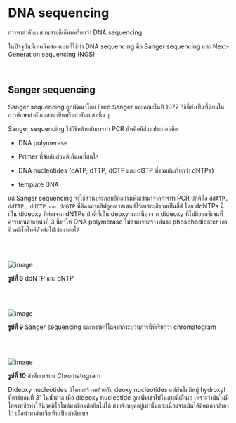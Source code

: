 # DNA sequencing

การหาลำดับเบสบนสายดีเอ็นเอเรียกว่า DNA sequencing

ในปัจจุบันมีเทคนิคสองแบบที่ใช้ทำ DNA sequencing คือ Sanger sequencing และ Next-Generation sequencing (NGS)

</br>

## Sanger sequencing

Sanger sequencing ถูกพัฒนาโดย Fred Sanger และคณะในปี 1977 วิธีนี้ยังเป็นที่นิยมในการศึกษาลำดับเบสของยีนหรือลำดับเบสหนึ่ง ๆ 

Sanger sequencing ใช้วิธีคล้ายกับการทำ PCR นั่นคือมีส่วนประกอบคือ 

+ DNA polymerase 

+ Primer ที่จับกับส่วนดีเอ็นเอที่สนใจ

+ DNA nucleotides (dATP, dTTP, dCTP และ dGTP ที่รวมกันเรียกว่า dNTPs)

+ template DNA

แต่ Sanger sequencing จะใช้ส่วนประกอบอีกอย่างเพิ่มเข้ามาจากการทำ PCR ปกติคือ `ddATP, ddTTP, ddCTP และ ddGTP` ที่ติดฉลากสีฟลูออเรสเซนส์ไว้เบสละสีรวมเป็นสี่สี โดย ddNTPs นี้เป็น dideoxy ที่ต่างจาก dNTPs ปกติที่เป็น deoxy และเนื่องจาก dideoxy ที่ไม่มีออกซิเจนที่คาร์บอนตำแหน่งที่ 3 นี้ทำให้ DNA polymerase ไม่สามารถสร้างพันธะ phosphodiester เอานิวคลีโอไทด์ตัวต่อไปเข้ามาต่อได้

</br>
</br>

![image](https://github.com/mdetcharoen/etc/assets/70691598/f5e4ad51-d304-4ccf-8063-1be21284c6cd)

**รูปที่ 8** ddNTP และ dNTP

</br>
</br>

![image](https://github.com/mdetcharoen/etc/assets/70691598/7e23afc4-423a-4032-aaad-7323a2290c82)

**รูปที่ 9** Sanger sequencing และกราฟที่ได้จากกระบวนการนี้ที่เรียกว่า chromatogram

</br>
</br>

![image](https://github.com/mdetcharoen/etc/assets/70691598/6cbedeb0-913d-4fa9-bf92-ce89d5e3f214)

**รูปที่ 10** ลำดับเบสบน Chromatogram

Dideoxy nucleotides มีโครงสร้างคล้ายกับ deoxy nucleotides แต่มันไม่มีหมู่ hydroxyl ที่คาร์บอนที่ 3' ในน้ำตาล เมื่อ dideoxy nucleotide ถูกเพิ่มเข้าไปในสายดีเอ็นเอ เพราะว่ามันไม่มีไฮดรอซิลทำให้นิวคลีโอไทด์มาเชื่อมต่ออีกไม่ได้ สายจึงหยุดอยู่เท่านั้นและเนื่องจากมันได้ติดฉลากสีเอาไว้ เมื่อนำมาอ่านจึงเห็นเป็นลำดับเบส 

</br>